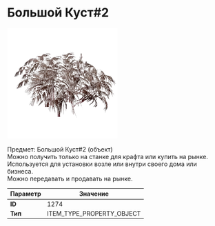# Большой Куст#2

![Item Image](../img/1274.webp?raw=true)

Предмет: Большой Куст#2 (объект)<br>Можно получить только на станке для крафта или купить на рынке.<br>Используется для установки возле или внутри своего дома или бизнеса.<br>Можно передавать и продавать на рынке.


| Параметр | Значение |
|----------|----------|
| **ID** | 1274 |
| **Тип** | ITEM_TYPE_PROPERTY_OBJECT |

